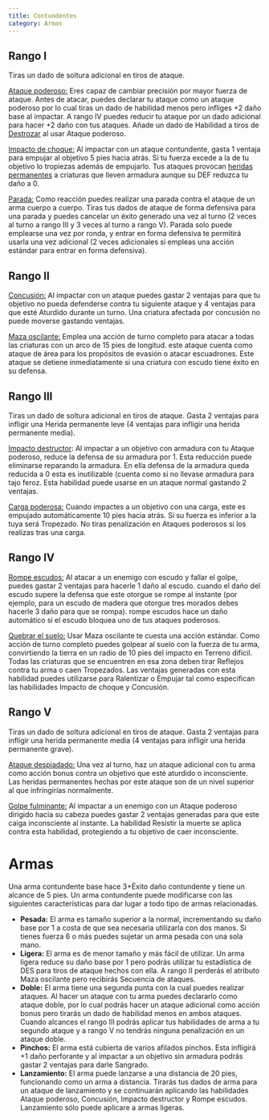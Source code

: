```yaml
---
title: Contundentes
category: Armas
---
```


## Rango I

Tiras un dado de soltura adicional en tiros de ataque. 

<u>Ataque poderoso:</u> Eres capaz de cambiar precisión por mayor fuerza de ataque. Antes de atacar, puedes declarar tu ataque como un ataque poderoso por lo cual tiras un dado de habilidad menos pero infliges +2 daño base al impactar. A rango IV puedes reducir tu ataque por un dado adicional para hacer +2 daño con tus ataques. Añade un dado de Habilidad a tiros de [Destrozar](http://raldamain.com/rules/talentos.html#lista-de-talentos) al usar Ataque poderoso.

<u>Impacto de choque:</u> Al impactar con un ataque contundente, gasta 1 ventaja para empujar al objetivo 5 pies hacia atrás. Si tu fuerza excede a la de tu objetivo lo tropiezas además de empujarlo. Tus ataques provocan [heridas permanentes](http://raldamain.com/rules/Heridas%20permanentes.html) a criaturas que lleven armadura aunque su DEF reduzca tu daño a 0.

<u>Parada:</u> Como reacción puedes realizar una parada contra el ataque de un arma cuerpo a cuerpo. Tiras tus dados de ataque de forma defensiva para una parada y puedes cancelar un éxito generado una vez al turno (2 veces al turno a rango III y 3 veces al turno a rango V). Parada solo puede emplearse una vez por ronda, y entrar en forma defensiva te permitirá usarla una vez adicional (2 veces adicionales si empleas una acción estándar para entrar en forma defensiva).

## Rango II

<u>Concusión:</u> Al impactar con un ataque puedes gastar 2 ventajas para que tu objetivo no pueda defenderse contra tu siguiente ataque y 4 ventajas para que esté Aturdido durante un turno. Una criatura afectada por concusión no puede moverse gastando ventajas.

<u>Maza oscilante:</u> Emplea una acción de turno completo para atacar a todas las criaturas con un arco de 15 pies de longitud. este ataque cuenta como ataque de área para los propósitos de evasión o atacar escuadrones. Este ataque se detiene inmediatamente si una criatura con escudo tiene éxito en su defensa.

## Rango III

Tiras un dado de soltura adicional en tiros de ataque. Gasta 2 ventajas para infligir una Herida permanente leve (4 ventajas para infligir una herida permanente media).

<u>Impacto destructor</u>: Al impactar a un objetivo con armadura con tu Ataque poderoso, reduce la defensa de su armadura por 1. Esta reducción puede eliminarse reparando la armadura. En ella defensa de la armadura queda reducida a 0 esta es inutilizable (cuenta como si no llevase armadura para tajo feroz. Esta habilidad puede usarse en un ataque normal gastando 2 ventajas. 

<u>Carga poderosa:</u> Cuando impactes a un objetivo con una carga, este es empujado automáticamente 10 pies hacia atrás. Si su fuerza es inferior a la tuya será Tropezado. No tiras penalización en Ataques poderosos si los realizas tras una carga.

## Rango IV 

<u>Rompe escudos:</u> Al atacar a un enemigo con escudo y fallar el golpe, puedes gastar 2 ventajas para hacerle 1 daño al escudo. cuando el daño del escudo supere la defensa que este otorgue se rompe al instante (por ejemplo, para un escudo de madera que otorgue tres morados debes hacerle 3 daño para que se rompa). rompe escudos hace un daño automático si el escudo bloquea uno de tus ataques poderosos.

<u>Quebrar el suelo:</u> Usar Maza oscilante te cuesta una acción estándar. Como acción de turno completo puedes golpear al suelo con la fuerza de tu arma, convirtiendo la tierra en un radio de 10 pies del impacto en Terreno difícil. Todas las criaturas que se encuentren en esa zona deben tirar Reflejos contra tu arma o caen Tropezados. Las ventajas generadas con esta habilidad puedes utilizarse para Ralentizar o Empujar tal como especifican las habilidades Impacto de choque y Concusión.

## Rango V 

Tiras un dado de soltura adicional en tiros de ataque. Gasta 2 ventajas para infligir una herida permanente media (4 ventajas para infligir una herida permanente grave).

<u>Ataque despiadado:</u> Una vez al turno, haz un ataque adicional con tu arma como acción bonus contra un objetivo que esté aturdido o inconsciente. Las heridas permanentes hechas por este ataque son de un nivel superior al que infringirías normalmente.

<u>Golpe fulminante:</u> Al impactar a un enemigo con un Ataque poderoso dirigido hacia su cabeza puedes gastar 2 ventajas generadas para que este caiga inconsciente al instante. La habilidad Resistir la muerte se aplica contra esta habilidad, protegiendo a tu objetivo de caer inconsciente.

# Armas

Una arma contundente base hace 3+Éxito daño contundente y tiene un alcance de 5 pies. Un arma contundente puede modificarse con las siguientes características para dar lugar a todo tipo de armas relacionadas.

- **Pesada:** El arma es tamaño superior a la normal, incrementando su daño base por 1 a costa de que sea necesaria utilizarla con dos manos. Si tienes fuerza 6 o más puedes sujetar un arma pesada con una sola mano.
- **Ligera:** El arma es de menor tamaño y más fácil de utilizar. Un arma ligera reduce su daño base por 1 pero podrás utilizar tu estadística de DES para tiros de ataque hechos con ella. A rango II perderás el atributo Maza oscilante pero recibirás Secuencia de ataques.
- **Doble:** El arma tiene una segunda punta con la cual puedes realizar ataques. Al hacer un ataque con tu arma puedes declararlo como ataque doble, por lo cual podrás hacer un ataque adicional como acción bonus pero tirarás un dado de habilidad menos en ambos ataques. Cuando alcances el rango III podrás aplicar tus habilidades de arma a tu segundo ataque y a rango V no tendrás ninguna penalización en un ataque doble.
- **Pinchos:** El arma está cubierta de varios afilados pinchos. Esta infligirá +1 daño perforante y al impactar a un objetivo sin armadura podrás gastar 2 ventajas para darle Sangrado. 
- **Lanzamiento:** El arma puede lanzarse a una distancia de 20 pies, funcionando como un arma a distancia. Tirarás tus dados de arma para un ataque de lanzamiento y se continuarán aplicando las habilidades Ataque poderoso, Concusión, Impacto destructor y Rompe escudos. Lanzamiento sólo puede aplicare a armas ligeras.